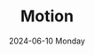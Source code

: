 ---
aliases: 
tags:
categories:
draft: false
slug: 
layout: motion
githubrepo: 
keywords: 
type: showcase/tokens
date:
- 2024-06-10 Monday
description: Motion available for wonyoungjang.org
title: Motion
lastMod: 2024-06-25
---